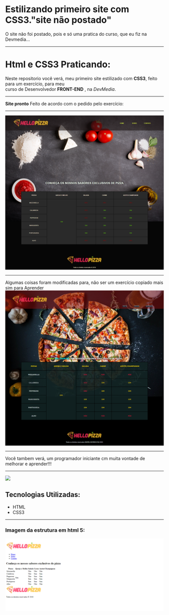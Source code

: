 # Estilizando primeiro site com CSS3."site não postado"
 O site não foi postado, pois e só uma pratica do curso, que eu fiz na Devmedia...
_____
# Html e CSS3 Praticando:
    
   Neste repositorio você verá, meu primeiro site estilizado com **CSS3**, feito para um exercício, para meu  
curso de Desenvolvedor **FRONT-END** , na *DevMedia*.
______ 
**Site pronto** Feito de acordo com o pedido pelo exercício:
______
<img src="site%20hello%20pizza%20ex/img/screencapture-10-0-0-103-5500-site-hello-pizza-ex-pizza-html-2021-11-03-20_05_07.png " alt="imagem de Site finalizado" title="Site finalizado" width="850" heigth="700">


_____
   Algumas coisas foram modificadas para, não ser um exercício copiado mais sim para Aprender
   <img src="site%20hello%20pizza%20ex/img/screencapture-10-0-0-106-5500-site-hello-pizza-ex-pizza-html-2021-11-04-22_35_23.png" alt="Site que modificado, ao meu gosto" title="Site ao meu gosto, feito com oque aprende" heigth="700" width="850">
____
Você tambem verá, um programador iniciante cm muita vontade de melhorar e aprender!!!
______
<img src="site%20hello%20pizza%20ex/img/Animação-pizzas.gif" heigth="700" width="600">

## Tecnologias Utilizadas:
* HTML
* CSS3
_____

### Imagem da estrutura em html 5:
<img src="site%20hello%20pizza%20ex/screencapture-file-C-Users-danie-OneDrive-Documentos-GitHub-learning-css-in-practice-unposted-site-site-hello-pizza-ex-pizza-html-2021-11-02-16_58_30.png" alt="imagem do html" heigth="700" width="600">
